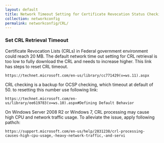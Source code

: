 ```yaml
---
layout: default
title: Network Timeout Setting for Certificate Revocation Status Checking
collection: networkconfig
permalink: networkconfig/CRL/
---
```


### Set CRL Retrieval Timeout

Certificate Revocation Lists (CRLs) in Federal government environment could reach 20 MB. The default network time out setting for CRL retrieval is too low to fully download the CRL and needs to increase higher.
This link has steps to reset CRL timeout.

	https://technet.microsoft.com/en-us/library/cc771429(v=ws.11).aspx

CRL checking is a backup for OCSP checking, which timeout at default of 50. to resetting this number use following link:

	https://technet.microsoft.com/en-us/library/ee619783(v=ws.10).aspx#Defining Default Behavior
	
On Windows Server 2008 R2 or Windows 7, CRL processing may cause high CPU and network traffic usage. To alleviate the issue, apply following pathch:

    https://support.microsoft.com/en-us/help/2831238/crl-processing-causes-high-cpu-usage,-heavy-network-traffic,-and-servi

